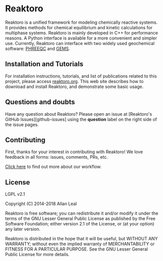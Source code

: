 # Reaktoro

Reaktoro is a unified framework for modeling chemically reactive systems. It provides methods for chemical equilibrium and kinetic calculations for multiphase systems. Reaktoro is mainly developed in C++ for performance reasons. A Python interface is available for a more convenient and simpler use. Currently, Reaktoro can interface with two widely used geochemical software: [PHREEQC](http://wwwbrr.cr.usgs.gov/projects/GWC_coupled/phreeqc/) and [GEMS](http://gems.web.psi.ch/). 

## Installation and Tutorials

For installation instructions, tutorials, and list of publications related to this project, please access [reaktoro.org](http://www.reaktoro.org). This web site describes how to download and install Reaktoro, and demonstrate some basic usage.

## Questions and doubts

Have any question about Reaktoro? Please open an issue at [Reaktoro's GitHub Issues][github-issues] using the **question** label on the right side of the issue pages.

## Contributing

First, thanks for your interest in contributing with Reaktoro! We love feedback in all forms: issues, comments, PRs, etc.

[Click here](CONTRIBUTING.md) to find out more about our workflow.

## License

LGPL v2.1

Copyright (C) 2014-2018 Allan Leal

Reaktoro is free software; you can redistribute it and/or
modify it under the terms of the GNU Lesser General Public
License as published by the Free Software Foundation; either
version 2.1 of the License, or (at your option) any later version.

Reaktoro is distributed in the hope that it will be useful,
but WITHOUT ANY WARRANTY; without even the implied warranty of
MERCHANTABILITY or FITNESS FOR A PARTICULAR PURPOSE. See the GNU
Lesser General Public License for more details.
